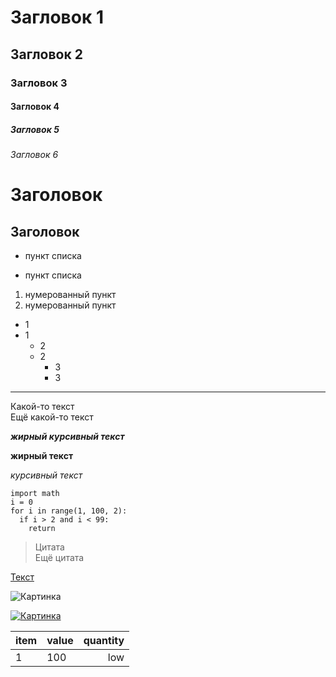 # Загловок 1
## Загловок 2
### Загловок 3
#### Загловок 4
##### Загловок 5
###### Загловок 6

Заголовок
=

Заголовок
-

* пункт списка

- пункт списка

1. нумерованный пункт
2. нумерованный пункт

- 1
- 1
  - 2
  - 2 
    - 3
    - 3
  
***

Какой-то текст  
Ещё какой-то текст

***жирный курсивный текст***

**жирный текст**

*курсивный текст*

```
import math
i = 0
for i in range(1, 100, 2):
  if i > 2 and i < 99:
    return
```

>Цитата  
Ещё цитата

[Текст](git@github.com:eugerne/git_lesson.git)

![Картинка](./img/1.jpg)

[![Картинка](./img/1.jpg)](git@github.com:eugerne/git_lesson.git)

item | value | quantity
:----|-------|--------:
1    | 100   | low